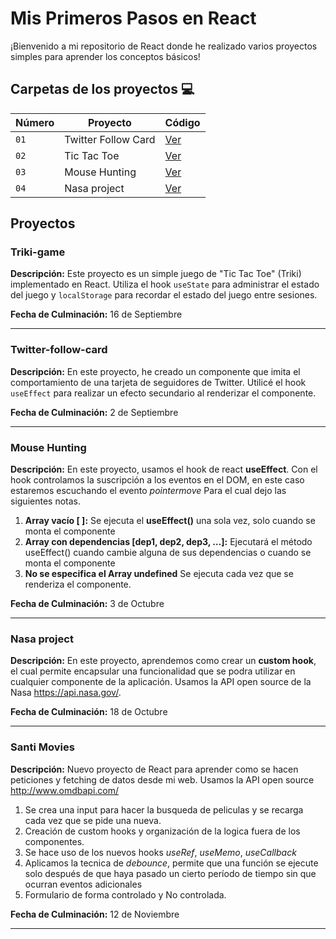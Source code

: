 # Mis Primeros Pasos en React

¡Bienvenido a mi repositorio de React donde he realizado varios proyectos simples para aprender los conceptos básicos!


## Carpetas de los proyectos 💻

| Número | Proyecto | Código 
| --- | --- | --- 
| `01` | Twitter Follow Card | [Ver](projects/twitter-follow-card/) 
| `02` | Tic Tac Toe | [Ver](projects/triki-game/) 
| `03` | Mouse Hunting | [Ver](projects/mouse-hunting/) 
| `04` | Nasa project | [Ver](projects/nasa-project/) 


## Proyectos

### Triki-game

**Descripción:** Este proyecto es un simple juego de "Tic Tac Toe" (Triki) implementado en React. Utiliza el hook `useState` para administrar el estado del juego y `localStorage` para recordar el estado del juego entre sesiones. 

**Fecha de Culminación:** 16 de Septiembre

***

### Twitter-follow-card
**Descripción:** En este proyecto, he creado un componente que imita el comportamiento de una tarjeta de seguidores de Twitter. Utilicé el hook `useEffect` para realizar un efecto secundario al renderizar el componente. 

**Fecha de Culminación:** 2 de Septiembre
***

### Mouse Hunting
**Descripción:** En este proyecto, usamos el hook de react **useEffect**. Con el hook controlamos la suscripción a los eventos en el DOM, en este caso estaremos escuchando el evento *pointermove*  Para el cual dejo las siguientes notas.

1. **Array vacío [ ]:** Se ejecuta el **useEffect()** una sola vez, solo cuando se monta el componente
2. **Array con dependencias [dep1, dep2, dep3, …]:** Ejecutará el método useEffect() cuando cambie alguna de sus dependencias o cuando se monta el componente
3. **No se especifica el Array undefined** Se ejecuta cada vez que se renderiza el componente. 



**Fecha de Culminación:** 3 de Octubre
***

### Nasa project
**Descripción:** En este proyecto, aprendemos como crear un **custom hook**, el cual permite encapsular una funcionalidad que se podra utilizar en cualquier componente de la aplicación. Usamos la API open source de la Nasa https://api.nasa.gov/.


**Fecha de Culminación:** 18 de Octubre
***

### Santi Movies
**Descripción:** Nuevo proyecto de React para aprender como se hacen peticiones y fetching de datos desde mi web. Usamos la API open source http://www.omdbapi.com/  
1. Se crea una input para hacer la busqueda de peliculas y se recarga cada vez que se pide una nueva. 
2. Creación de custom hooks y organización de la logica fuera de los componentes.
3. Se hace uso de los nuevos hooks *useRef*, *useMemo*, *useCallback*  
4. Aplicamos la tecnica de _debounce_, permite que una función se ejecute solo después de que haya pasado un cierto período de tiempo sin que ocurran eventos adicionales 
5. Formulario de forma controlado y No controlada.

**Fecha de Culminación:** 12 de Noviembre
***


